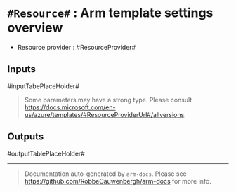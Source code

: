# `#Resource#` : Arm template settings overview
* Resource provider : #ResourceProvider#

## Inputs

#inputTabePlaceHolder#

> Some parameters may have a strong type. Please consult https://docs.microsoft.com/en-us/azure/templates/#ResourceProviderUrl#/allversions.

## Outputs

#outputTablePlaceHolder#

---

> Documentation auto-generated by `arm-docs`. Please see https://github.com/RobbeCauwenbergh/arm-docs for more info.